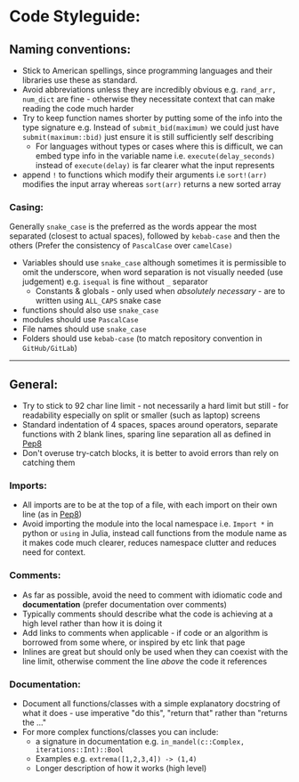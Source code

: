 # Code Styleguide:


## Naming conventions:

- Stick to American spellings, since programming languages and their libraries use these as standard.
- Avoid abbreviations unless they are incredibly obvious e.g. `rand_arr, num_dict` are fine - otherwise they necessitate context that can make reading the code much harder
- Try to keep function names shorter by putting some of the info into the type signature e.g. Instead of `submit_bid(maximum)` we could just have `submit(maximum::bid)` just ensure it is still sufficiently self describing
    - For languages without types or cases where this is difficult, we can embed type info in the variable name i.e. `execute(delay_seconds)` instead of `execute(delay)` is far clearer what the input represents
- append `!` to functions which modify their arguments i.e `sort!(arr)` modifies the input array whereas `sort(arr)` returns a new sorted array


### Casing:
Generally `snake_case` is the preferred as the words appear the most separated (closest to actual spaces), followed by `kebab-case` and then the others (Prefer the consistency of `PascalCase` over `camelCase)`

- Variables should use `snake_case` although sometimes it is permissible to omit the underscore, when word separation is not visually needed (use judgement) e.g. `isequal` is fine without `_` separator
    - Constants & globals - only used when _absolutely necessary_ - are to written using `ALL_CAPS` snake case
- functions should also use `snake_case`
- modules should use `PascalCase`
- File names should use `snake_case` 
- Folders should use `kebab-case` (to match repository convention in `GitHub/GitLab`)


---


## General:
- Try to stick to 92 char line limit - not necessarily a hard limit but still - for readability especially on split or smaller (such as laptop) screens
- Standard indentation of 4 spaces, spaces around operators, separate functions with 2 blank lines, sparing line separation all as defined in [Pep8](https://peps.python.org/pep-0008/#blank-lines)
- Don't overuse try-catch blocks, it is better to avoid errors than rely on catching them


### Imports:
- All imports are to be at the top of a file, with each import on their own line (as in [Pep8](https://peps.python.org/pep-0008/#imports))
- Avoid importing the module into the local namespace i.e. `Import *` in python or `using` in Julia, instead call functions from the module name as it makes code much clearer, reduces namespace clutter and reduces need for context.


### Comments:
- As far as possible, avoid the need to comment with idiomatic code and **documentation** (prefer documentation over comments)
- Typically comments should describe what the code is achieving at a high level rather than how it is doing it
- Add links to comments when applicable - if code or an algorithm is borrowed from some where, or inspired by etc link that page
- Inlines are great but should only be used when they can coexist with the line limit, otherwise comment the line _above_ the code it references


### Documentation:
- Document all functions/classes with a simple explanatory docstring of what it does - use imperative "do this", "return that" rather than "returns the ..."
- For more complex functions/classes you can include:
    - a signature in documentation e.g. `in_mandel(c::Complex, iterations::Int)::Bool`
    - Examples e.g. `extrema([1,2,3,4]) -> (1,4)`
    - Longer description of how it works (high level)
